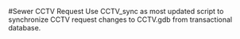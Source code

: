 #Sewer CCTV Request
Use CCTV_sync as most updated script to synchronize CCTV request changes to CCTV.gdb from transactional database.
